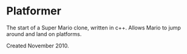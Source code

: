 Platformer
==========
The start of a Super Mario clone, written in c++. Allows Mario to jump around and land on platforms.

Created November 2010.
